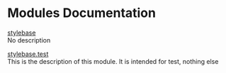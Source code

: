 # Modules Documentation

[stylebase](https://github.com/pyrustic/stylebase/blob/master/docs/modules/content/stylebase/README.md#module-overview)
<br>
No description


[stylebase.test](https://github.com/pyrustic/stylebase/blob/master/docs/modules/content/stylebase.test/README.md#module-overview)
<br>
This is the description of this module. It is intended for test, nothing else


